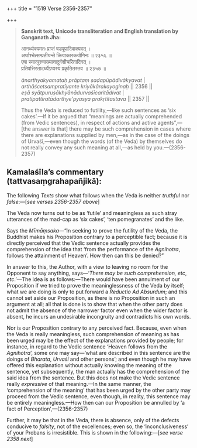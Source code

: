 +++
title = "1519 Verse 2356-2357"

+++
> **Sanskrit text, Unicode transliteration and English translation by Ganganath Jha:** 
>
> आनर्थ्यक्यमतः प्राप्तं षडपूपादिवाक्यवत् ।  
> अर्थाश्चेत्सम्प्रतीयन्ते क्रियाकारकयोगिनः ॥ २३५६ ॥  
> एषा स्यात्पुरुषाख्यानादुर्वशीचरितादिवत् ।  
> प्रतिपत्तिरतादर्थ्येऽप्यस्य प्रकृतितस्तव ॥ २३५७ ॥ 
>
> *ānarthyakyamataḥ prāptaṃ ṣaḍapūpādivākyavat* \|  
> *arthāścetsampratīyante kriyākārakayoginaḥ* \|\| 2356 \|\|  
> *eṣā syātpuruṣākhyānādurvaśīcaritādivat* \|  
> *pratipattiratādarthye'pyasya prakṛtitastava* \|\| 2357 \|\| 
>
> Thus the Veda is reduced to futility,—like such sentences as ‘six cakes’.—If it be argued that “meanings are actually comprehended (from Vedic sentences), in respect of actions and active agents”,—[the answer is that] there may be such comprehension in cases where there are explanations supplied by men,—as in the case of the doings of Urvaśī,—even though the words (of the Veda) by themselves do not really convey any such meaning at all,—as held by you.—(2356-2357)



## Kamalaśīla’s commentary (tattvasaṃgrahapañjikā):

The following *Texts* show what follows when the Veda is neither *truthful* nor *false*:—[*see verses 2356-2357 above*]

The Veda now turns out to be as ‘futile’ and meaningless as such stray utterances of the mad-cap as ‘six cakes’, ‘ten pomegranates’ and the like.

Says the *Mīmāṃsaka*—“In seeking to prove the futility of the Veda, the Buddhist makes his Proposition contrary to a perceptible fact; because it is directly perceived that the Vedic sentence actually provides the comprehension of the idea that ‘from the performance of the *Agnihotra*, follows the attainment of Heaven’. How then can this be denied?”

In answer to this, the Author, with a view to leaving no room for the Opponent to say anything, says—‘*There* *may be such comprehension, etc*, *etc*.’—The idea is as follows:—There would have been annulment of our Proposition if we tried to prove the meaninglessness of the Veda by itself; what we are doing is only to put forward a *Reductio* *Ad Absurdum*; and this cannot set aside our Proposition, as there is no Proposition in such an argument at all; all that is done is to show that when the other party does not admit the absence of the narrower factor even when the wider factor is absent, he incurs an undesirable incongruity and contradicts his own words.

Nor is our Proposition contrary to any perceived fact. Because, even when the Veda is really meaningless, such comprehension of meaning as has been urged may be the effect of the explanations provided by people; for instance, in regard to the Vedic sentence ‘Heaven follows from the *Agnihotra*’, some one may say—‘what are described in this sentence are the doings of *Bharata*, *Urvaśī* and other persons’; and even though he may have offered this explanation without actually knowing the meaning of the sentence, yet subsequently, the man actually has the comprehension of the said idea from the sentence. But this does not make the Vedic sentence really *expressive* of that meaning.—In the same manner, the ‘comprehension of the meaning’ that has been urged by the other party may proceed from the Vedic sentence, even though, in reality, this sentence may be entirely meaningless.—How then can our Proposition be annulled by ‘a fact of Perception’,—(2356-2357)

Further, it may be that in the Veda, there is absence, only of the defects conducive to *falsity*, not of the excellences; even so, the ‘inconclusiveness’ of your Probans is irresistible. This is shown in the following:—[*see verse 2358 next*]


